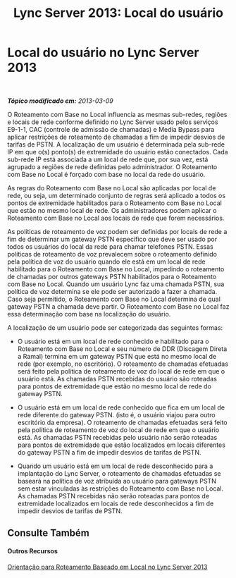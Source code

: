 ﻿---
title: 'Lync Server 2013: Local do usuário'
TOCTitle: Local do usuário
ms:assetid: ce57941d-086b-448e-8ada-c7d636a2a1c9
ms:mtpsurl: https://technet.microsoft.com/pt-br/library/JJ994073(v=OCS.15)
ms:contentKeyID: 52057725
ms.date: 05/19/2016
mtps_version: v=OCS.15
ms.translationtype: HT
---

# Local do usuário no Lync Server 2013

 

_**Tópico modificado em:** 2013-03-09_

O Roteamento com Base no Local influencia as mesmas sub-redes, regiões e locais de rede conforme definido no Lync Server usado pelos serviços E9-1-1, CAC (controle de admissão de chamadas) e Media Bypass para aplicar restrições de roteamento de chamadas a fim de impedir desvios de tarifas de PSTN. A localização de um usuário é determinada pela sub-rede IP em que o(s) ponto(s) de extremidade do usuário estão conectados. Cada sub-rede IP está associada a um local de rede que, por sua vez, está agrupado a regiões de rede definidas pelo administrador. O Roteamento com Base no Local é forçado com base no local da rede do usuário.

As regras do Roteamento com Base no Local são aplicadas por local de rede, ou seja, um determinado conjunto de regras será aplicado a todos os pontos de extremidade habilitados para o Roteamento com Base no Local que estão no mesmo local de rede. Os administradores podem aplicar o Roteamento com Base no Local aos locais de rede que forem necessários.

As políticas de roteamento de voz podem ser definidas por locais de rede a fim de determinar um gateway PSTN específico que deve ser usado por todos os usuários do local da rede para chamar telefones PSTN. Essas políticas de roteamento de voz prevalecem sobre o roteamento definido pela política de voz do usuário quando ele está em um local de rede habilitado para o Roteamento com Base no Local, impedindo o roteamento de chamadas por outros gateways PSTN habilitados para o Roteamento com Base no Local. Quando um usuário Lync faz uma chamada PSTN, sua política de voz determina se ele pode ser autorizado a fazer a chamada. Caso seja permitido, o Roteamento com Base no Local determina de qual gateway PSTN a chamada deve partir. O Roteamento com Base no Local faz essa determinação com base na localização do usuário.

A localização de um usuário pode ser categorizada das seguintes formas:

  - O usuário está em um local de rede conhecido e habilitado para o Roteamento com Base no Local e seu número de DDR (Discagem Direta a Ramal) termina em um gateway PSTN que está no mesmo local de rede (por exemplo, no escritório). O roteamento de chamadas efetuadas será feito pela política de roteamento de voz do local de rede em que o usuário está. As chamadas PSTN recebidas do usuário são roteadas para pontos de extremidade que estão no mesmo local de rede do gateway PSTN.

  - O usuário está em um local de rede conhecido que fica em um local de rede diferente do gateway PSTN. (isto é, o usuário viajou para outro escritório da empresa). O roteamento de chamadas efetuadas será feito pela política de roteamento de voz do local de rede em que o usuário está. As chamadas PSTN recebidas pelo usuário não serão roteadas para pontos de extremidade que estão localizados em locais diferentes do gateway PSTN a fim de impedir desvios de tarifas de PSTN.

  - Quando um usuário está em um local de rede desconhecido para a implantação do Lync Server, o roteamento de chamadas efetuadas se baseará na política de voz atribuída ao usuário para gateways PSTN sem estar vinculadas às restrições do Roteamento com Base no Local. As chamadas PSTN recebidas não serão roteadas para pontos de extremidade localizados em locais de rede desconhecidos a fim de impedir desvios de tarifas de PSTN.

## Consulte Também

#### Outros Recursos

[Orientação para Roteamento Baseado em Local no Lync Server 2013](lync-server-2013-guidance-for-location-based-routing.md)

